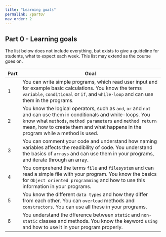 ```yaml
---
title: "Learning goals"
permalink: /part0/
nav_order: 2
---
```


## Part 0 - Learning goals

The list below does not include everything, but exists to give a guideline for students, what to expect each week. This list may extend as the course goes on.

| Part   |      Goal  
|----------|-------------|
| 1| You can write simple programs, which read user input and for example basic calculations. You know the terms `variable`, `conditional` or `if`, and `while-loop` and can use them in the programs. |
| 2| You know the logical operators, such as `and`, `or` and `not` and can use them in conditionals and while-loops. You know what `methods`, `method parameters` and `method return` mean, how to create them and what happens in the program while a method is used. |
| 3| You can comment your code and understand how naming variables affects the readibility of code. You understand the basics of `arrays` and can use them in your programs, and iterate through an array. |
| 4| You comprehend the terms `file` and `filesystem` and can read a simple file with your program. You know the basics for `Object oriented programming` and how to use this information in your programs. |
| 5| You know the different `data types` and how they differ from each other. You can `overload` methods and `constructors`. You can use all these in your programs. |
| 6| You understand the dfference between `static` and `non-static` classes and methods. You know the keyword `using` and how to use it in your program properly. |
